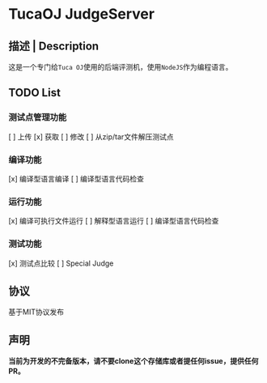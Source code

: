 # TucaOJ JudgeServer

## 描述 | Description

这是一个专门给`Tuca OJ`使用的后端评测机，使用`NodeJS`作为编程语言。

## TODO List

### 测试点管理功能

[ ] 上传
[x] 获取
[ ] 修改
[ ] 从zip/tar文件解压测试点

### 编译功能

[x] 编译型语言编译
[ ] 编译型语言代码检查

### 运行功能

[x] 编译可执行文件运行
[ ] 解释型语言运行
[ ] 编译型语言代码检查

### 测试功能

[x] 测试点比较
[ ] Special Judge

## 协议

基于MIT协议发布

## 声明

**当前为开发的不完备版本，请不要clone这个存储库或者提任何issue，提供任何PR。**